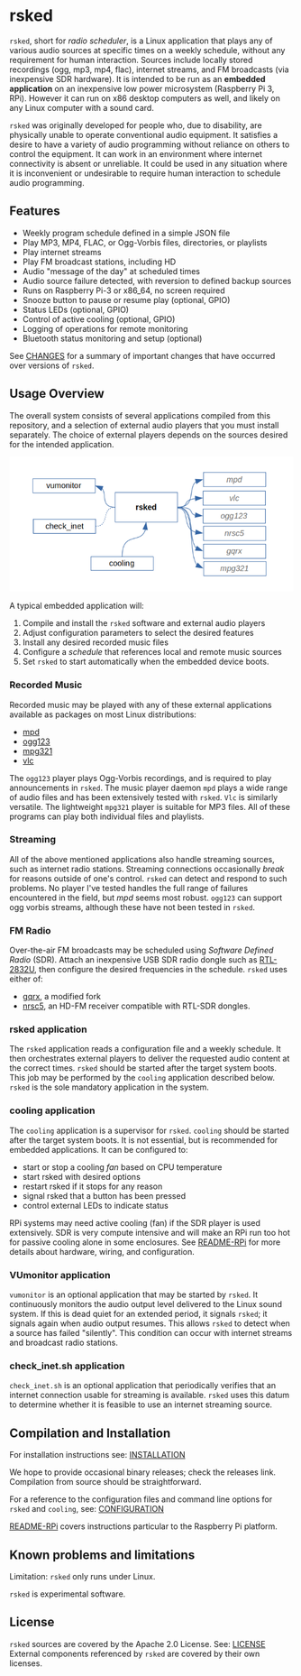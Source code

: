 rsked
=====

`rsked`, short for *radio scheduler*, is a Linux application that
plays any of various audio sources at specific times on a weekly
schedule, without any requirement for human interaction.  Sources
include locally stored recordings (ogg, mp3, mp4, flac), internet
streams, and FM broadcasts (via inexpensive SDR hardware). It is
intended to be run as an **embedded application** on an inexpensive
low power microsystem (Raspberry Pi 3, RPi).  However it can run on
x86 desktop computers as well, and likely on any Linux computer with a
sound card.

`rsked` was originally developed for people who, due to disability,
are physically unable to operate conventional audio equipment. It
satisfies a desire to have a variety of audio programming without
reliance on others to control the equipment. It can work in an
environment where internet connectivity is absent or unreliable. It
could be used in any situation where it is inconvenient or undesirable
to require human interaction to schedule audio programming.

## Features

- Weekly program schedule defined in a simple JSON file
- Play MP3, MP4, FLAC, or Ogg-Vorbis files, directories, or playlists
- Play internet streams
- Play FM broadcast stations, including HD
- Audio "message of the day" at scheduled times
- Audio source failure detected, with reversion to defined backup sources
- Runs on Raspberry Pi-3 or x86_64, no screen required
- Snooze button to pause or resume play (optional, GPIO)
- Status LEDs (optional, GPIO)
- Control of active cooling (optional, GPIO)
- Logging of operations for remote monitoring
- Bluetooth status monitoring and setup (optional)

See [CHANGES](doc/CHANGES.md) for a summary of important changes that have
occurred over versions of `rsked`.


## Usage Overview

The overall system consists of several applications compiled from this
repository, and a selection of external audio players that you must install
separately.  The choice of external players depends on the sources
desired for the intended application.

![architecture]

[architecture]: doc/architecture.png

A typical embedded application will:

1. Compile and install the `rsked` software and external audio players
2. Adjust configuration parameters to select the desired features
3. Install any desired recorded music files
4. Configure a *schedule* that references local and remote music sources
5. Set `rsked` to start automatically when the embedded device boots.


### Recorded Music

Recorded music may be played with any of these external applications
available as packages on most Linux distributions:

- [mpd](https://www.musicpd.org)
- [ogg123](https://wiki.xiph.org/Vorbis-tools)
- [mpg321](http://mpg321.sourceforge.net/)
- [vlc](https://www.videolan.org)

The `ogg123` player plays Ogg-Vorbis recordings, and is required to
play announcements in `rsked`. The music player daemon `mpd` plays a
wide range of audio files and has been extensively tested with
`rsked`.  `Vlc` is similarly versatile. The lightweight `mpg321`
player is suitable for MP3 files.  All of these programs can play both
individual files and playlists.


### Streaming

All of the above mentioned applications also handle streaming sources,
such as internet radio stations. Streaming connections occasionally
*break* for reasons outside of one's control.  `rsked` can detect and
respond to such problems.  No player I've tested handles the full
range of failures encountered in the field, but *mpd* seems most
robust.  `ogg123` can support ogg vorbis streams, although
these have not been tested in `rsked`.

### FM Radio

Over-the-air FM broadcasts may be scheduled using *Software Defined
Radio* (SDR). Attach an inexpensive USB SDR radio dongle such as
[RTL-2832U](https://www.rtl-sdr.com/), then configure the
desired frequencies in the schedule.  `rsked` uses either of:

- [gqrx](https://github.com/farlies/gqrx), a modified fork
- [nrsc5](https://github.com/theori-io/NRSC5), an HD-FM receiver
  compatible with RTL-SDR dongles.

### rsked application

The `rsked` application reads a configuration file and a weekly
schedule. It then orchestrates external players to deliver the
requested audio content at the correct times. `rsked` should be
started after the target system boots. This job may be performed by
the `cooling` application described below.  `rsked` is the sole
mandatory application in the system.

### cooling application

The `cooling` application is a supervisor for `rsked`.
`cooling` should be started after the target system boots.
It is not essential, but is recommended for embedded applications.
It can be configured to:

- start or stop a cooling *fan* based on CPU temperature
- start rsked with desired options
- restart rsked if it stops for any reason
- signal rsked that a button has been pressed
- control external LEDs to indicate status

RPi systems may need active cooling (fan) if the SDR player is used
extensively. SDR is very compute intensive and will make an RPi run
too hot for passive cooling alone in some enclosures.
See [README-RPi](doc/README-RPi.md) for
more details about hardware, wiring, and configuration.

### VUmonitor application

`vumonitor` is an optional application that may be started by `rsked`.
It continuously monitors the audio output level delivered to the Linux
sound system. If this is dead quiet for an extended period, it signals
`rsked`; it signals again when audio output resumes.  This allows `rsked`
to detect when a source has failed "silently". This condition can occur
with internet streams and broadcast radio stations.

### check_inet.sh application

`check_inet.sh` is an optional application that periodically verifies
that an internet connection usable for streaming is available.
`rsked` uses this datum to determine whether it is feasible to use an
internet streaming source.


## Compilation and Installation

For installation instructions see: [INSTALLATION](doc/INSTALLATION.md)

We hope to provide occasional binary releases; check the releases link.
Compilation from source should be straightforward.

For a reference to the configuration files and command line
options for `rsked` and `cooling`, 
see: [CONFIGURATION](doc/CONFIGURATION.md)

[README-RPi](doc/README-RPi.md) covers instructions particular
to the Raspberry Pi platform.

## Known problems and limitations

Limitation: `rsked` only runs under Linux.

`rsked` is experimental software.

## License

`rsked` sources are covered by the Apache 2.0 License. 
See: [LICENSE](LICENSE.txt)  External components referenced
by `rsked` are covered by their own licenses.
